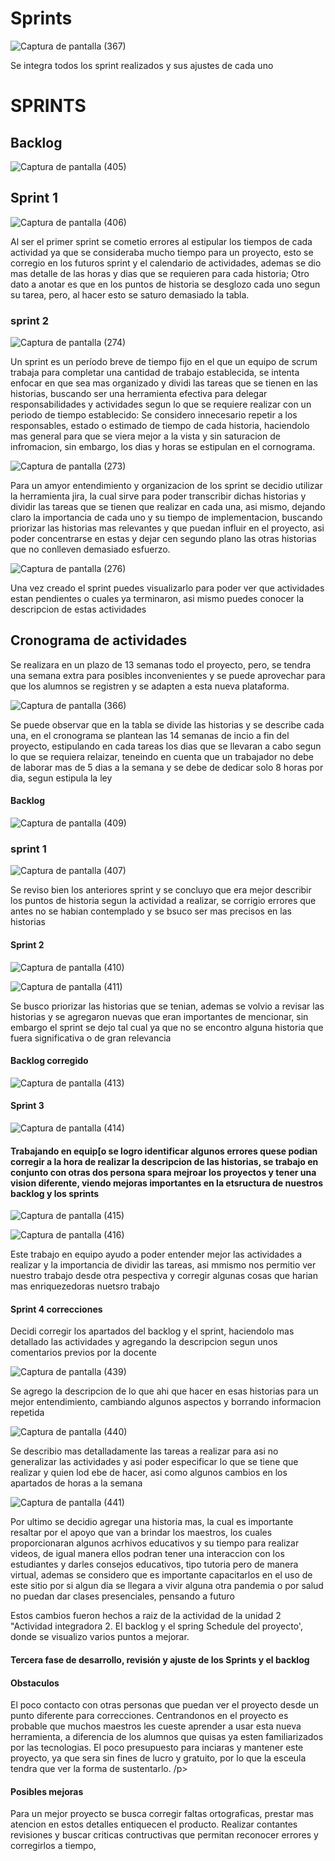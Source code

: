 # Sprints

![Captura de pantalla (367)](https://github.com/user-attachments/assets/2972d210-ac4b-4c3a-b056-2c845ec177fd)

<p>Se integra todos los sprint realizados y sus ajustes de cada uno</p>
<h1>SPRINTS</h1>
<h2>Backlog</h2>

![Captura de pantalla (405)](https://github.com/user-attachments/assets/b97a9e4d-c2e3-4dbf-850e-f84638ab3497)

<h2>Sprint 1</h2>

![Captura de pantalla (406)](https://github.com/user-attachments/assets/1ecc1653-5876-4bd3-842c-67f724e03597)

<p>Al ser el primer sprint se cometio errores al estipular los tiempos de cada actividad ya que se consideraba mucho tiempo para un proyecto, esto se corregio en los futuros sprint y el calendario de actividades, ademas se dio mas detalle de las horas y dias que se requieren para cada historia; Otro dato a anotar es que en los puntos de historia se desglozo cada uno segun su tarea, pero, al hacer esto se saturo demasiado la tabla. </p>


<h3>sprint 2</h3>
  
![Captura de pantalla (274)](https://github.com/user-attachments/assets/cd65df53-7947-4a30-a459-5173635f1f14)

<p>Un sprint es un período breve de tiempo fijo en el que un equipo de scrum trabaja para completar una cantidad de trabajo establecida, se intenta enfocar en que sea mas organizado y dividi las tareas que se tienen en las historias, buscando ser una herramienta efectiva para delegar responsabilidades y actividades segun lo que se requiere realizar con un periodo de tiempo establecido: Se considero innecesario repetir a los responsables, estado o estimado de tiempo de cada historia, haciendolo mas general para que se viera mejor a la vista y sin saturacion de infromacion, sin embargo, los dias y horas se estipulan en el cornograma.</p>
  
![Captura de pantalla (273)](https://github.com/user-attachments/assets/e33ab939-118f-4fa5-aecc-3ee2e6bec2ed)
<p>  Para un amyor entendimiento y organizacion de los sprint se decidio utilizar la herramienta jira, la cual sirve para poder transcribir dichas historias y dividir las tareas que se tienen que realizar en cada una, asi mismo, dejando claro la importancia de cada uno y su tiempo de implementacion, buscando priorizar las historias mas relevantes y que puedan influir en el proyecto, asi poder concentrarse en estas y dejar cen segundo plano las otras historias que no conlleven demasiado esfuerzo.<p>
  

![Captura de pantalla (276)](https://github.com/user-attachments/assets/14dc4577-02e4-4915-a607-722dc93a7a34)
<p>Una vez creado el sprint puedes visualizarlo para poder ver que actividades estan pendientes o cuales ya terminaron, asi mismo puedes conocer la descripcion de estas actividades<p>

  
<h2>Cronograma de actividades</h2>
<p>Se realizara en un plazo de 13 semanas todo el proyecto, pero, se tendra una semana extra para posibles inconvenientes y se puede aprovechar para que los alumnos se registren y se adapten a esta nueva plataforma.</p>

![Captura de pantalla (366)](https://github.com/user-attachments/assets/7ffeb3f7-29a4-44ff-9927-dc0d7cb3da04)

<p>Se puede observar que en la tabla se divide las historias y se describe cada una, en el cronograma se plantean las 14 semanas de incio a fin del proyecto, estipulando en cada tareas los dias que se llevaran a cabo segun lo que se requiera relaizar, teneindo en cuenta que un trabajador no debe de laborar mas de 5 dias a la semana y se debe de dedicar solo 8 horas por dia, segun estipula la ley</p>

<h4>Backlog</h4>


![Captura de pantalla (409)](https://github.com/user-attachments/assets/edbc9a49-687c-4759-997b-8d9aa85549a0)


<h3>sprint 1</h3>


![Captura de pantalla (407)](https://github.com/user-attachments/assets/865dcc7c-1dfe-4695-b22f-531d6afa252a)

<p>Se reviso bien los anteriores sprint y se concluyo que era mejor describir los puntos de historia segun la actividad a realizar, se corrigio errores que antes no se habian contemplado y se bsuco ser mas precisos en las historias</p>

<h4>Sprint 2</h4>

![Captura de pantalla (410)](https://github.com/user-attachments/assets/0bddaf90-5f75-4e05-941a-29669d00156d)


![Captura de pantalla (411)](https://github.com/user-attachments/assets/774e6ff3-f6ff-40ff-8061-699c0a5bb09e)

<p>Se busco priorizar las historias que se tenian, ademas se volvio a revisar las historias y se agregaron nuevas que eran importantes de mencionar, sin embargo el sprint se dejo tal cual ya que no se encontro alguna historia que fuera significativa o de gran relevancia</p>

<h4>Backlog corregido</h4>

![Captura de pantalla (413)](https://github.com/user-attachments/assets/1a615b90-3a75-4b0d-88f3-c9bdaf7c7993)

<h4>Sprint 3</h4>

![Captura de pantalla (414)](https://github.com/user-attachments/assets/bb8fb9ae-3f22-4c36-9cee-f4f2a1d96759)


<h4>Trabajando en equip[o se logro identificar algunos errores quese podian corregir a la hora de realizar la descripcion de las historias, se trabajo en conjunto con otras dos persona spara mejroar los proyectos y tener una vision diferente, viendo mejoras importantes en la etsructura de nuestros backlog y los sprints</h4>

![Captura de pantalla (415)](https://github.com/user-attachments/assets/497fb78f-0644-4536-9364-1b657b78f4b1)

![Captura de pantalla (416)](https://github.com/user-attachments/assets/b4e43e56-08cc-4776-aac7-3e1e8eb4de8a)
<p>Este trabajo en equipo ayudo a poder entender mejor las actividades a realizar y la importancia de dividir las tareas, asi  mmismo nos permitio ver nuestro trabajo desde otra pespectiva y corregir algunas cosas que harian mas enriquezedoras nuetsro trabajo</p>

<h4>Sprint 4 correcciones</h4>

<p>Decidi corregir los apartados del backlog y el sprint, haciendolo mas detallado las actividades y agregando la descripcion segun unos comentarios previos por la docente</p>


![Captura de pantalla (439)](https://github.com/user-attachments/assets/e9464dc3-c3a8-4c12-9e79-fadc26be75eb)

<p>Se agrego la descripcion de lo que ahi que hacer en esas historias para un mejor entendimiento, cambiando algunos aspectos y borrando informacion repetida</p>

![Captura de pantalla (440)](https://github.com/user-attachments/assets/802883f2-da5e-4634-82d6-6e089cb794f8)

<p>Se describio mas detalladamente las tareas a realizar para asi no generalizar las actividades y asi poder especificar lo que se tiene que realizar y quien lod ebe de hacer, asi como algunos cambios en los apartados de horas a la semana</p>

![Captura de pantalla (441)](https://github.com/user-attachments/assets/4489baee-b3f8-4dae-8174-c4cbaa53575b)

<p>Por ultimo se decidio agregar una historia mas, la cual es importante resaltar por el apoyo que van a brindar los maestros, los cuales proporcionaran algunos acrhivos educativos y su tiempo para realizar videos, de igual manera ellos podran tener una interaccion con los estudiantes y darles consejos educativos, tipo tutoria pero de manera virtual, ademas se considero que es importante capacitarlos en el uso de este sitio por si algun dia se llegara a vivir alguna otra pandemia o por salud no puedan dar clases presenciales, pensando a futuro</p>

<p>Estos cambios fueron hechos a raiz de la actividad de la unidad 2 "Actividad integradora 2. El backlog y el spring Schedule del proyecto', donde se visualizo varios puntos a mejorar.</p>

<H4>Tercera fase de desarrollo, revisión y ajuste de los Sprints y el backlog</H4>


<H4>Obstaculos</H4>

<p>El poco contacto con otras personas que puedan ver el proyecto desde un punto diferente para correcciones.
Centrandonos en el proyecto es probable que muchos maestros les cueste aprender a usar esta nueva herramienta, a diferencia de los alumnos que quisas ya esten familiarizados por las tecnologias.
  El poco presupuesto para inciaras y mantener este proyecto, ya que sera sin fines de lucro y gratuito, por lo que la esceula tendra que ver la forma de sustentarlo. /p>

<h4>Posibles mejoras</h4>
<p>Para un mejor proyecto se busca corregir faltas ortograficas, prestar mas atencion en estos detalles entiquecen el producto.
Realizar contantes revisiones y buscar criticas contructivas que permitan reconocer errores y corregirlos a tiempo, </p>
